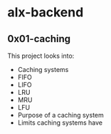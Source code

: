# alx-backend

## 0x01-caching

This project looks into:
  * Caching systems
  * FIFO
  * LIFO
  * LRU
  * MRU
  * LFU
  * Purpose of a caching system
  * Limits caching systems have
